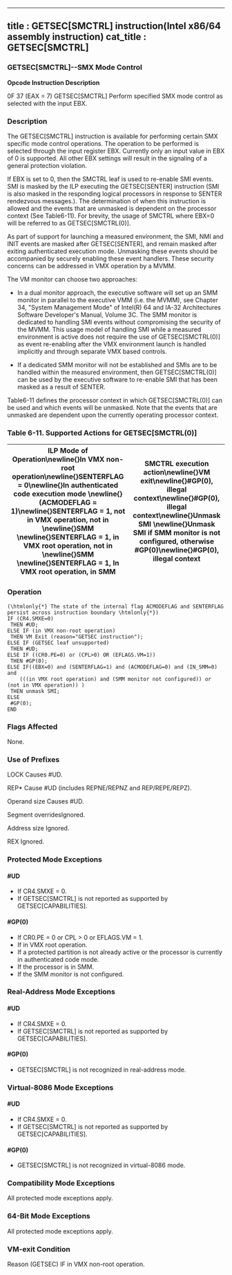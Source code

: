 ----------------------------
title : GETSEC[SMCTRL] instruction(Intel x86/64 assembly instruction)
cat_title : GETSEC[SMCTRL]
----------------------------
### GETSEC[SMCTRL]--SMX Mode Control


**Opcode Instruction Description**

0F 37 (EAX = 7) GETSEC[SMCTRL] Perform specified SMX mode control as selected with the input EBX.

### Description


The GETSEC[SMCTRL] instruction is available for performing certain SMX specific mode control operations. The operation to be performed is selected through the input register EBX. Currently only an input value in EBX of 0 is supported. All other EBX settings will result in the signaling of a general protection violation. 

If EBX is set to 0, then the SMCTRL leaf is used to re-enable SMI events. SMI is masked by the ILP executing the GETSEC[SENTER] instruction (SMI is also masked in the responding logical processors in response to SENTER rendezvous messages.). The determination of when this instruction is allowed and the events that are unmasked is dependent on the processor context (See Table6-11). For brevity, the usage of SMCTRL where EBX=0 will be referred to as GETSEC[SMCTRL(0)].

As part of support for launching a measured environment, the SMI, NMI and INIT events are masked after GETSEC[SENTER], and remain masked after exiting authenticated execution mode. Unmasking these events should be accompanied by securely enabling these event handlers. These security concerns can be addressed in VMX operation by a MVMM. 

The VM monitor can choose two approaches:

*  In a dual monitor approach, the executive software will set up an SMM monitor in parallel to the executive VMM (i.e. the MVMM), see Chapter 34, "System Management Mode" of Intel(R) 64 and IA-32 Architectures Software Developer's Manual, Volume 3C. The SMM monitor is dedicated to handling SMI events without compromising the security of the MVMM. This usage model of handling SMI while a measured environment is active does not require the use of GETSEC[SMCTRL(0)] as event re-enabling after the VMX environment launch is handled implicitly and through separate VMX based controls. 

*  If a dedicated SMM monitor will not be established and SMIs are to be handled within the measured environment, then GETSEC[SMCTRL(0)] can be used by the executive software to re-enable SMI that has been masked as a result of SENTER.

Table6-11 defines the processor context in which GETSEC[SMCTRL(0)] can be used and which events will be unmasked. Note that the events that are unmasked are dependent upon the currently operating processor context.

### Table 6-11.  Supported Actions for GETSEC[SMCTRL(0)]


|**ILP Mode of Operation**\newline{}In VMX non-root operation\newline{}SENTERFLAG = 0\newline{}In authenticated code execution mode \newline{}(ACMODEFLAG = 1)\newline{}SENTERFLAG = 1, not in VMX operation, not in \newline{}SMM \newline{}SENTERFLAG = 1, in VMX root operation, not in \newline{}SMM \newline{}SENTERFLAG = 1, In VMX root operation, in SMM|**SMCTRL execution action**\newline{}VM exit\newline{}#GP(0), illegal context\newline{}#GP(0), illegal context\newline{}Unmask SMI \newline{}Unmask SMI if SMM monitor is not configured, otherwise #GP(0)\newline{}#GP(0), illegal context|
|---------------------------------------------------------------------------------------------------------------------------------------------------------------------------------------------------------------------------------------------------------------------------------------------------------------------------------------------------------------|-------------------------------------------------------------------------------------------------------------------------------------------------------------------------------------------------------------------------------------------|

### Operation

```info-verb
(\htmlonly{*} The state of the internal flag ACMODEFLAG and SENTERFLAG persist across instruction boundary \htmlonly{*})
IF (CR4.SMXE=0)
 THEN #UD;
ELSE IF (in VMX non-root operation)
 THEN VM Exit (reason="GETSEC instruction");
ELSE IF (GETSEC leaf unsupported)
 THEN #UD;
ELSE IF ((CR0.PE=0) or (CPL>0) OR (EFLAGS.VM=1))
 THEN #GP(0);
ELSE IF((EBX=0) and (SENTERFLAG=1) and (ACMODEFLAG=0) and (IN_SMM=0) and
    (((in VMX root operation) and (SMM monitor not configured)) or (not in VMX operation)) )
 THEN unmask SMI;
ELSE
 #GP(0);
END
```
### Flags Affected


None.

### Use of Prefixes


LOCK Causes #UD.

REP* Cause #UD (includes REPNE/REPNZ and REP/REPE/REPZ).

Operand size Causes #UD.

Segment overridesIgnored.

Address size Ignored.

REX Ignored.


### Protected Mode Exceptions

#### #UD
* If CR4.SMXE = 0.
* If GETSEC[SMCTRL] is not reported as supported by GETSEC[CAPABILITIES].

#### #GP(0)
* If CR0.PE = 0 or CPL > 0 or EFLAGS.VM = 1.
* If in VMX root operation.
* If a protected partition is not already active or the processor is currently in authenticated code mode.
* If the processor is in SMM.
* If the SMM monitor is not configured.

### Real-Address Mode Exceptions

#### #UD
* If CR4.SMXE = 0.
* If GETSEC[SMCTRL] is not reported as supported by GETSEC[CAPABILITIES].

#### #GP(0)
* GETSEC[SMCTRL] is not recognized in real-address mode.

### Virtual-8086 Mode Exceptions

#### #UD
* If CR4.SMXE = 0.
* If GETSEC[SMCTRL] is not reported as supported by GETSEC[CAPABILITIES].

#### #GP(0)
* GETSEC[SMCTRL] is not recognized in virtual-8086 mode.

### Compatibility Mode Exceptions



All protected mode exceptions apply.


### 64-Bit Mode Exceptions



All protected mode exceptions apply.

### VM-exit Condition


Reason (GETSEC) IF in VMX non-root operation.

